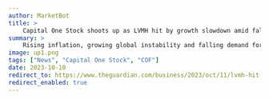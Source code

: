```yaml
---
author: MarketBot
title: >
    Capital One Stock shoots up as LVMH hit by growth slowdown amid fall in demand for high-end drinks
summary: >
    Rising inflation, growing global instability and falling demand for high-end drinks have been blamed for a slowdown in growth at the luxury goods multinational LVMH, owner of Christian Dior, Louis Vuitton and Moët &amp; Chandon.
image: up1.png
tags: ["News", "Capital One Stock", "COF"]
date: 2023-10-10
redirect_to: https://www.theguardian.com/business/2023/oct/11/lvmh-hit-by-growth-slowdown-amid-fall-in-demand-for-high-end-drinks
redirect_enabled: true
---
```

